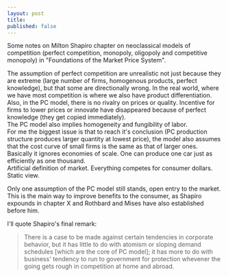 ```yaml
---
layout: post
title: 
published: false
---
```

Some notes on Milton Shapiro chapter on neoclassical models of competition (perfect competition, monopoly, oligopoly and competitive monopoly) in "Foundations of the Market Price System".

The assumption of perfect competition are unrealistic not just because they are extreme (large number of firms, homogenous products,  perfect knowledge), but that some are directionally wrong. In the real world, where we have most competition is where we also have product differentiation.  
Also, in the PC model, there is no rivalry on prices or quality. Incentive for firms to lower prices or innovate have disappeared because of perfect knowledge (they get copied immediately).  
The PC model also implies homogeneity and fungibility of labor.  
For me the biggest issue is that to reach it's conclusion (PC production structure produces larger quantity at lowest price), the model also assumes that the cost curve of small firms is the same as that of larger ones. Basically it ignores economies of scale. One can produce one car just as efficiently as one thousand.  
Artificial definition of market. Everything competes for consumer dollars.  
Static view.  

Only one assumption of the PC model still stands, open entry to the market. This is the main way to improve benefits to the consumer, as Shapiro expounds in chapter X and Rothbard and Mises have also established before him.

I'll quote Shapiro's final remark:
> There is a case to be made against certain tendencies in corporate behavior, but it has little to do with atomism or sloping demand schedules [which are the core of PC model]; it has more to do with business' tendency to run to government for protection whevener the going gets rough in competition at home and abroad.
